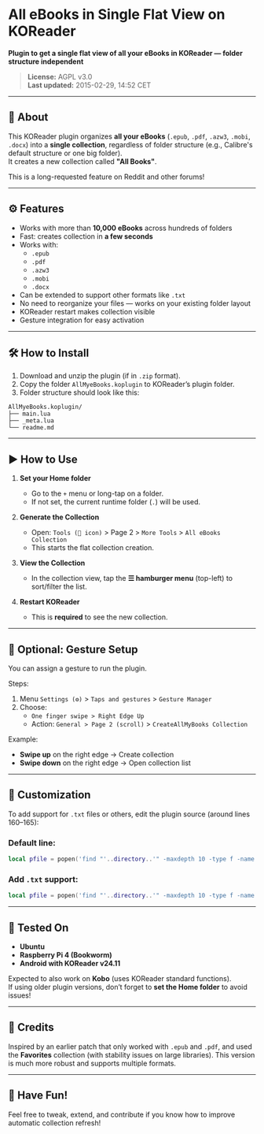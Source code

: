 # All eBooks in Single Flat View on KOReader

**Plugin to get a single flat view of all your eBooks in KOReader — folder structure independent**

> **License:** AGPL v3.0  
> **Last updated:** 2015-02-29, 14:52 CET

---

## 📖 About

This KOReader plugin organizes **all your eBooks** (`.epub`, `.pdf`, `.azw3`, `.mobi`, `.docx`) into a **single collection**, regardless of folder structure (e.g., Calibre's default structure or one big folder).  
It creates a new collection called **"All Books"**.

This is a long-requested feature on Reddit and other forums!

---

## ⚙️ Features

- Works with more than **10,000 eBooks** across hundreds of folders
- Fast: creates collection in **a few seconds**
- Works with:
  - `.epub`
  - `.pdf`
  - `.azw3`
  - `.mobi`
  - `.docx`
- Can be extended to support other formats like `.txt`
- No need to reorganize your files — works on your existing folder layout
- KOReader restart makes collection visible
- Gesture integration for easy activation

---

## 🛠 How to Install

1. Download and unzip the plugin (if in `.zip` format).
2. Copy the folder `AllMyeBooks.koplugin` to KOReader’s plugin folder.
3. Folder structure should look like this:

```
AllMyeBooks.koplugin/
├── main.lua
├── _meta.lua
└── readme.md
```

---

## ▶️ How to Use

1. **Set your Home folder**  
   - Go to the `+` menu or long-tap on a folder.
   - If not set, the current runtime folder (`.`) will be used.

2. **Generate the Collection**
   - Open: `Tools (🔧 icon)` > Page 2 > `More Tools` > `All eBooks Collection`
   - This starts the flat collection creation.

3. **View the Collection**
   - In the collection view, tap the **☰ hamburger menu** (top-left) to sort/filter the list.

4. **Restart KOReader**  
   - This is **required** to see the new collection.

---

## 🤹 Optional: Gesture Setup

You can assign a gesture to run the plugin.

Steps:

1. Menu `Settings (⚙️)` > `Taps and gestures` > `Gesture Manager`
2. Choose:
   - `One finger swipe > Right Edge Up`
   - Action: `General > Page 2 (scroll)` > `CreateAllMyBooks Collection`

Example:

- **Swipe up** on the right edge → Create collection
- **Swipe down** on the right edge → Open collection list

---

## 🧠 Customization

To add support for `.txt` files or others, edit the plugin source (around lines 160–165):

### Default line:
```lua
local pfile = popen('find "'..directory..'" -maxdepth 10 -type f -name "*.epub" -o -name "*.pdf" -o -name "*.azw3" -o -name "*.mobi" -o -name "*.docx" | sort ')
```

### Add `.txt` support:
```lua
local pfile = popen('find "'..directory..'" -maxdepth 10 -type f -name "*.epub" -o -name "*.pdf" -o -name "*.azw3" -o -name "*.mobi" -o -name "*.docx" -o -name "*.txt" | sort ')
```

---

## 🧪 Tested On

- **Ubuntu**
- **Raspberry Pi 4 (Bookworm)**
- **Android with KOReader v24.11**

Expected to also work on **Kobo** (uses KOReader standard functions).  
If using older plugin versions, don’t forget to **set the Home folder** to avoid issues!

---

## 🙏 Credits

Inspired by an earlier patch that only worked with `.epub` and `.pdf`, and used the **Favorites** collection (with stability issues on large libraries). This version is much more robust and supports multiple formats.

---

## 🎉 Have Fun!

Feel free to tweak, extend, and contribute if you know how to improve automatic collection refresh!
